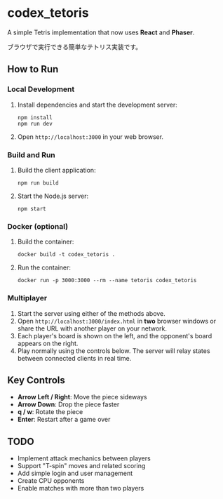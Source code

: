 # codex_tetoris
A simple Tetris implementation that now uses **React** and **Phaser**.

ブラウザで実行できる簡単なテトリス実装です。

## How to Run

### Local Development
1. Install dependencies and start the development server:
   ```
   npm install
   npm run dev
   ```
2. Open `http://localhost:3000` in your web browser.

### Build and Run
1. Build the client application:
   ```
   npm run build
   ```
2. Start the Node.js server:
   ```
   npm start
   ```

### Docker (optional)
1. Build the container:
   ```
   docker build -t codex_tetoris .
   ```
2. Run the container:
   ```
   docker run -p 3000:3000 --rm --name tetoris codex_tetoris
   ```

### Multiplayer
1. Start the server using either of the methods above.
2. Open `http://localhost:3000/index.html` in **two** browser windows or share the
   URL with another player on your network.
3. Each player's board is shown on the left, and the opponent's board appears on
   the right.
4. Play normally using the controls below. The server will relay states between
   connected clients in real time.

## Key Controls
- **Arrow Left / Right**: Move the piece sideways
- **Arrow Down**: Drop the piece faster
- **q / w**: Rotate the piece
- **Enter**: Restart after a game over



## TODO
- Implement attack mechanics between players
- Support "T-spin" moves and related scoring
- Add simple login and user management
- Create CPU opponents
- Enable matches with more than two players
